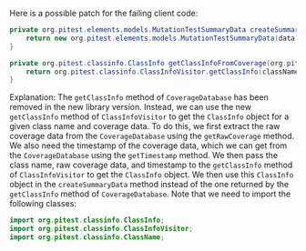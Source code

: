 Here is a possible patch for the failing client code:
```java
private org.pitest.elements.models.MutationTestSummaryData createSummaryData(final org.pitest.coverage.CoverageDatabase coverage, final org.pitest.mutationtest.ClassMutationResults data) {
    return new org.pitest.elements.models.MutationTestSummaryData(data.getFileName(), data.getMutations(), getClassInfoFromCoverage(coverage, data.getMutatedClass()));
}

private org.pitest.classinfo.ClassInfo getClassInfoFromCoverage(org.pitest.coverage.CoverageDatabase coverage, org.pitest.classinfo.ClassName className) {
    return org.pitest.classinfo.ClassInfoVisitor.getClassInfo(className, coverage.getRawCoverage(className), coverage.getTimestamp());
}
```
Explanation:
The `getClassInfo` method of `CoverageDatabase` has been removed in the new library version. Instead, we can use the new `getClassInfo` method of `ClassInfoVisitor` to get the `ClassInfo` object for a given class name and coverage data.
To do this, we first extract the raw coverage data from the `CoverageDatabase` using the `getRawCoverage` method. We also need the timestamp of the coverage data, which we can get from the `CoverageDatabase` using the `getTimestamp` method.
We then pass the class name, raw coverage data, and timestamp to the `getClassInfo` method of `ClassInfoVisitor` to get the `ClassInfo` object.
We then use this `ClassInfo` object in the `createSummaryData` method instead of the one returned by the `getClassInfo` method of `CoverageDatabase`.
Note that we need to import the following classes:
```java
import org.pitest.classinfo.ClassInfo;
import org.pitest.classinfo.ClassInfoVisitor;
import org.pitest.classinfo.ClassName;
```